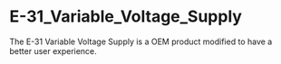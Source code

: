 # E-31_Variable_Voltage_Supply
The E-31 Variable Voltage Supply is a OEM product modified to have a better user experience.
